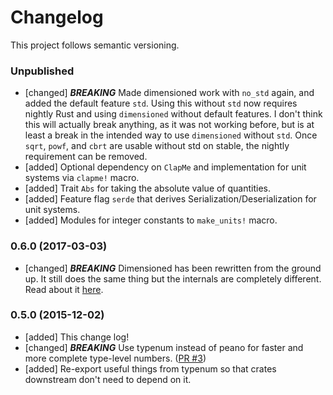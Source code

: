# Changelog

This project follows semantic versioning.

### Unpublished
- [changed] ***BREAKING*** Made dimensioned work with `no_std` again, and added the default feature
  `std`. Using this without `std` now requires nightly Rust and using `dimensioned` without default
  features. I don't think this will actually break anything, as it was not working before, but is at
  least a break in the intended way to use `dimensioned` without `std`. Once `sqrt`, `powf`, and
  `cbrt` are usable without std on stable, the nightly requirement can be removed.
- [added] Optional dependency on `ClapMe` and implementation for unit systems via `clapme!` macro.
- [added] Trait `Abs` for taking the absolute value of quantities.
- [added] Feature flag `serde` that derives Serialization/Deserialization for unit systems.
- [added] Modules for integer constants to `make_units!` macro.

### 0.6.0 (2017-03-03)
- [changed] ***BREAKING*** Dimensioned has been rewritten from the ground up. It still does the
  same thing but the internals are completely different. Read about it
  [here](http://paholg.com/2017/03/03/dimensioned_0.6/).

### 0.5.0 (2015-12-02)
- [added] This change log!
- [changed] ***BREAKING*** Use typenum instead of peano for faster and more complete type-level
  numbers. ([PR #3](https://github.com/paholg/dimensioned/pull/3))
- [added] Re-export useful things from typenum so that crates downstream don't need to depend on
  it.

